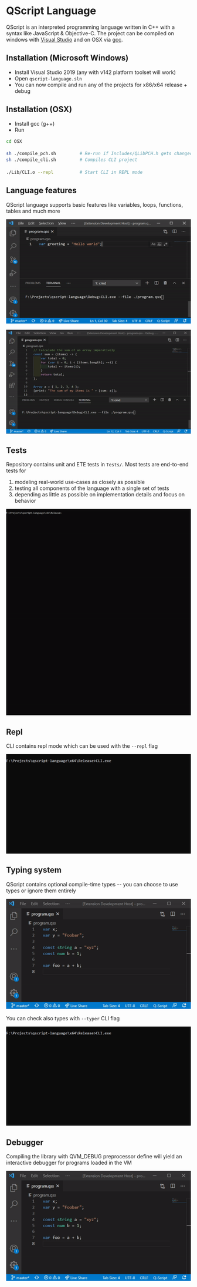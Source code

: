 # QScript Language

QScript is an interpreted programming language written in C++ with a syntax like JavaScript & Objective-C. The project can be compiled on windows with [Visual Studio](https://visualstudio.microsoft.com/) and on OSX via [gcc](https://gcc.gnu.org/).

## Installation (Microsoft Windows)
- Install Visual Studio 2019 (any with v142 platform toolset will work)
- Open `qscript-language.sln`
- You can now compile and run any of the projects for x86/x64 release + debug

## Installation (OSX)
- Install gcc (g++)
- Run
```bash
cd OSX

sh ./compile_pch.sh 		# Re-run if Includes/QLibPCH.h gets changed
sh ./compile_cli.sh 		# Compiles CLI project

./Lib/CLI.o --repl 			# Start CLI in REPL mode
```

## Language features

QScript language supports basic features like variables, loops, functions, tables and much more

![Example 1 - Hello world](https://github.com/fakelag/qscript-language/blob/master/media/01.gif)

![Example 2 - Array sum](https://github.com/fakelag/qscript-language/blob/master/media/02.gif)

## Tests

Repository contains unit and ETE tests in `Tests/`. Most tests are end-to-end tests for

1. modeling real-world use-cases as closely as possible
2. testing all components of the language with a single set of tests
3. depending as little as possible on implementation details and focus on behavior

![Running tests](https://github.com/fakelag/qscript-language/blob/master/media/03.gif)

## Repl

CLI contains repl mode which can be used with the `--repl` flag

![Repl mode](https://github.com/fakelag/qscript-language/blob/master/media/04.gif)

## Typing system

QScript contains optional compile-time types -- you can choose to use types or ignore them entirely

![Optional types](https://github.com/fakelag/qscript-language/blob/master/media/06.gif)

You can check also types with `--typer` CLI flag

![Typer mode](https://github.com/fakelag/qscript-language/blob/master/media/05.gif)

## Debugger

Compiling the library with QVM_DEBUG preprocessor define will yield an interactive debugger for programs loaded in the VM

![CLI Debugger](https://github.com/fakelag/qscript-language/blob/master/media/07.gif)